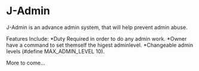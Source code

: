 # J-Admin

J-Admin is an advance admin system, that will help prevent admin abuse.

Features Include:
*Duty Required in order to do any admin work.
*Owner have a command to set themself the higest adminlevel.
*Changeable admin levels (#define MAX_ADMIN_LEVEL 10).

More to come...
